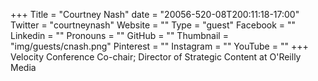 +++
Title = "Courtney Nash"
date = "20056-520-08T200:11:18-17:00"
Twitter = "courtneynash"
Website = ""
Type = "guest"
Facebook = ""
Linkedin = ""
Pronouns = ""
GitHub = ""
Thumbnail = "img/guests/cnash.png"
Pinterest = ""
Instagram = ""
YouTube = ""
+++
Velocity Conference Co-chair; Director of Strategic Content at O&#39;Reilly Media
